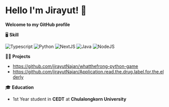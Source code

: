 # Hello I'm Jirayut! 👋

**Welcome to my GitHub profile**


🖥️ **Skill**

![Typescript](https://img.shields.io/badge/TypeScript-007ACC?style=for-the-badge&logo=typescript&logoColor=white)
![Python](https://img.shields.io/badge/Python-FFD43B?style=for-the-badge&logo=python&logoColor=blue)
![NextJS](https://img.shields.io/badge/next%20js-000000?style=for-the-badge&logo=nextdotjs&logoColor=white)
![Java](https://img.shields.io/badge/java-%23ED8B00.svg?style=for-the-badge&logo=openjdk&logoColor=white)
![NodeJS](https://img.shields.io/badge/node.js-6DA55F?style=for-the-badge&logo=node.js&logoColor=white)

🧑‍💻 **Projects**
- https://github.com/jirayutNajan/whatthefrong-python-game
- https://github.com/jirayutNajan/Application.read.the.drug.label.for.the.elderly

🎓 **Education**  
- 1st Year student in **CEDT** at **Chulalongkorn University**

